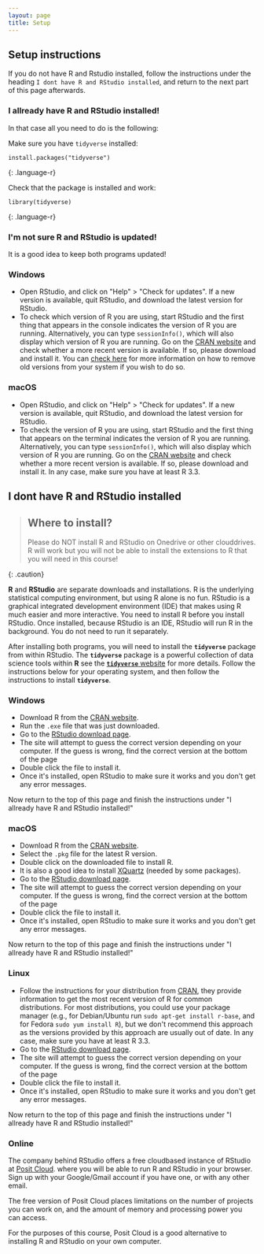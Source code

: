 ```yaml
---
layout: page
title: Setup
---
```

## Setup instructions

If you do not have R and Rstudio installed, follow the instructions under the
heading `I dont have R and RStudio installed`, and return to the next part of this page
afterwards.

### I allready have R and RStudio installed!

In that case all you need to do is the following:

Make sure you have `tidyverse` installed:

~~~
install.packages("tidyverse")
~~~
{: .language-r}

Check that the package is installed and work:

~~~
library(tidyverse)
~~~
{: .language-r}

### I'm not sure R and RStudio is updated!

It is a good idea to keep both programs updated!

### Windows

* Open RStudio, and click on "Help" > "Check for updates". If a new version is
	available, quit RStudio, and download the latest version for RStudio.
* To check which version of R you are using, start RStudio and the first thing
  that appears in the console indicates the version of R you are
  running. Alternatively, you can type `sessionInfo()`, which will also display
  which version of R you are running. Go on
  the [CRAN website](https://cran.r-project.org/bin/windows/base/) and check
  whether a more recent version is available. If so, please download and install
  it. You can [check here](https://cran.r-project.org/bin/windows/base/rw-FAQ.html#How-do-I-UNinstall-R_003f) for
  more information on how to remove old versions from your system if you wish to do so.

### macOS

* Open RStudio, and click on "Help" > "Check for updates". If a new version is
	available, quit RStudio, and download the latest version for RStudio.
* To check the version of R you are using, start RStudio and the first thing
  that appears on the terminal indicates the version of R you are running. Alternatively, you can type `sessionInfo()`, which will also display which version of R you are running. Go on
  the [CRAN website](https://cran.r-project.org/bin/macosx/) and check
  whether a more recent version is available. If so, please download and install
  it. In any case, make sure you have at least R 3.3.
  


## I dont have R and RStudio installed

> ## Where to install?
>
> Please do NOT install R and RStudio on Onedrive or other clouddrives.
> R will work but you will not be able to install the extensions to R
> that you will need in this course!
>
{: .caution}

**R** and **RStudio** are separate downloads and installations. R is the
underlying statistical computing environment, but using R alone is no
fun. RStudio is a graphical integrated development environment (IDE) that makes
using R much easier and more interactive. You need to install R before you
install RStudio. Once installed, because RStudio is an IDE, RStudio will run R in 
the background.  You do not need to run it separately. 

After installing both programs, 
you will need to install the **`tidyverse`** package from within RStudio. The 
**`tidyverse`** package is a powerful collection of data science tools within **R** 
see the [**`tidyverse`** website](https://tidyverse.tidyverse.org) for more details. 
Follow the instructions below for your operating system, and then follow the 
instructions to install **`tidyverse`**.


### Windows

* Download R from
  the [CRAN website](http://cran.r-project.org/bin/windows/base/release.htm).
* Run the `.exe` file that was just downloaded.
* Go to the [RStudio download page](https://posit.co/download/rstudio-desktop/#download).
* The site will attempt to guess the correct version depending on your computer.
  If the guess is wrong, find the correct version at the bottom of the page
* Double click the file to install it.
* Once it's installed, open RStudio to make sure it works and you don't get any
  error messages.

Now return to the top of this page and finish the instructions under 
"I allready have R and RStudio installed!"

### macOS

* Download R from
  the [CRAN website](http://cran.r-project.org/bin/macosx/).
* Select the `.pkg` file for the latest R version.
* Double click on the downloaded file to install R.
* It is also a good idea to install [XQuartz](https://www.xquartz.org/) (needed
  by some packages).
* Go to the [RStudio download page](https://posit.co/download/rstudio-desktop/#download).
* The site will attempt to guess the correct version depending on your computer.
  If the guess is wrong, find the correct version at the bottom of the page
* Double click the file to install it.
* Once it's installed, open RStudio to make sure it works and you don't get any
  error messages.

Now return to the top of this page and finish the instructions under 
"I allready have R and RStudio installed!"

### Linux

* Follow the instructions for your distribution
  from [CRAN](https://cloud.r-project.org/bin/linux), they provide information
  to get the most recent version of R for common distributions. For most
  distributions, you could use your package manager (e.g., for Debian/Ubuntu run
  `sudo apt-get install r-base`, and for Fedora `sudo yum install R`), but we
  don't recommend this approach as the versions provided by this approach are
  usually out of date. In any case, make sure you have at least R 3.3.
* Go to the [RStudio download page](https://posit.co/download/rstudio-desktop/#download).
* The site will attempt to guess the correct version depending on your computer.
  If the guess is wrong, find the correct version at the bottom of the page
* Double click the file to install it.
* Once it's installed, open RStudio to make sure it works and you don't get any
  error messages.

Now return to the top of this page and finish the instructions under 
"I allready have R and RStudio installed!"

### Online

The company behind RStudio offers a free cloudbased instance of RStudio at 
[Posit Cloud](https://posit.cloud/). 
where you will be able to run R and RStudio in your browser. 
Sign up with your Google/Gmail account if you have one, or with any other email.

The free version of Posit Cloud places limitations on the number of projects you
can work on, and the amount of memory and processing power you can access. 

For the purposes of this course, Posit Cloud is a good alternative to installing R and RStudio on your own computer.
